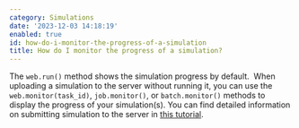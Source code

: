 ```yaml
---
category: Simulations
date: '2023-12-03 14:18:19'
enabled: true
id: how-do-i-monitor-the-progress-of-a-simulation
title: How do I monitor the progress of a simulation?
---
```


<div><div>The <code>web.run()</code> method shows the simulation progress by default.&nbsp; When uploading a simulation to the server without running it, you can use the <code>web.monitor(task_id)</code>, <code>job.monitor()</code>, or <code>batch.monitor()</code>&nbsp;methods to display the progress of your simulation(s). You can find detailed information on submitting simulation to the server in <a href="https://docs.flexcompute.com/projects/tidy3d/en/latest/notebooks/WebAPI.html">this tutorial</a>.</div></div>
